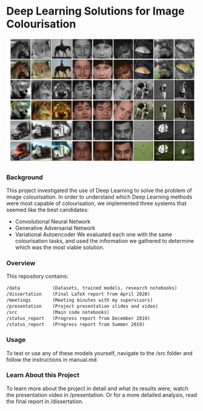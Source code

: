 # Deep Learning Solutions for Image Colourisation

![Colourisations](https://github.com/conwayjw97/Image-Colourisation-with-Deep-Learning/blob/master/dissertation/images/RepoPreview.png)

### Background

This project investigated the use of Deep Learning to solve the problem of image colourisation. In order to understand which Deep Learning methods were most capable of colourisation, we implemented three systems that seemed like the best candidates: 
* Convolutional Neural Network
* Generative Adversarial Network
* Variational Autoencoder
We evaluated each one with the same colourisation tasks, and used the information we gathered to determine which was the most viable solution.

### Overview

This repository contains:
```
/data            (Datasets, trained models, research notebooks)
/dissertation    (Final LaTeX report from April 2020)
/meetings        (Meeting minutes with my supervisors)
/presentation    (Project presentation slides and video)
/src             (Main code notebooks)
/status_report   (Progress report from December 2019)
/status_report   (Progress report from Summer 2019)
```

### Usage

To test or use any of these models yourself, navigate to the /src folder and follow the instructions in manual.md.

### Learn About this Project

To learn more about the project in detail and what its results were, watch the presentation video in /presentation. Or for a more detailed analysis, read the final report in /dissertation.

